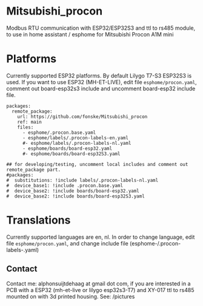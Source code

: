 # Mitsubishi_procon
Modbus RTU communication with ESP32/ESP32S3 and ttl to rs485 module, to use in home assistant / esphome for Mitsubishi Procon A1M mini

# Platforms
Currently supported ESP32 platforms.
By default Lilygo T7-S3 ESP32S3 is used. If you want to use ESP32 (MH-ET-LIVE), edit file `esphome/procon.yaml`, comment out board-esp32s3 include and uncomment board-esp32 include file.

```
packages:
  remote_package:
    url: https://github.com/fonske/Mitsubishi_procon
    ref: main
    files: 
      - esphome/.procon.base.yaml
      - esphome/labels/.procon-labels-en.yaml
      #- esphome/labels/.procon-labels-nl.yaml
      - esphome/boards/board-esp32.yaml
      #- esphome/boards/board-esp32S3.yaml

## for developing/testing, uncomment local includes and comment out remote_package part.
#packages:
#  substitutions: !include labels/.procon-labels-nl.yaml
#  device_base1: !include .procon.base.yaml
#  device_base2: !include boards/board-esp32.yaml
#  device_base2: !include boards/board-esp32S3.yaml
```

# Translations
Currently supported languages are en, nl.
In order to change language, edit file `esphome/procon.yaml`, and change include file (esphome-/.procon-labels-<language>.yaml)

## Contact
Contact me: alphonsuijtdehaag at gmail dot com, if you are interested in a PCB with a ESP32 (mh-et-live or lilygo esp32s3-T7) and XY-017 ttl to rs485 mounted on with 3d printed housing.
See: /pictures
